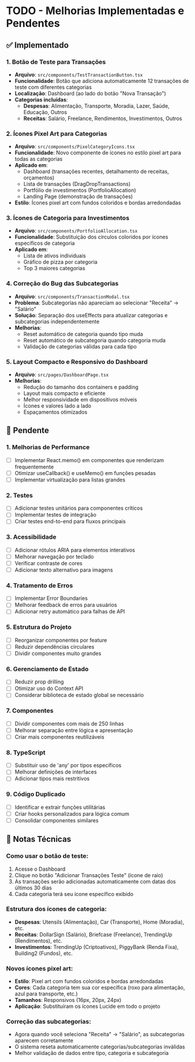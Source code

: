 # TODO - Melhorias Implementadas e Pendentes

## ✅ Implementado

### 1. Botão de Teste para Transações
- **Arquivo**: `src/components/TestTransactionButton.tsx`
- **Funcionalidade**: Botão que adiciona automaticamente 12 transações de teste com diferentes categorias
- **Localização**: Dashboard (ao lado do botão "Nova Transação")
- **Categorias incluídas**:
  - **Despesas**: Alimentação, Transporte, Moradia, Lazer, Saúde, Educação, Outros
  - **Receitas**: Salário, Freelance, Rendimentos, Investimentos, Outros

### 2. Ícones Pixel Art para Categorias
- **Arquivo**: `src/components/PixelCategoryIcons.tsx`
- **Funcionalidade**: Novo componente de ícones no estilo pixel art para todas as categorias
- **Aplicado em**:
  - Dashboard (transações recentes, detalhamento de receitas, orçamentos)
  - Lista de transações (DragDropTransactions)
  - Portfólio de investimentos (PortfolioAllocation)
  - Landing Page (demonstração de transações)
- **Estilo**: Ícones pixel art com fundos coloridos e bordas arredondadas

### 3. Ícones de Categoria para Investimentos
- **Arquivo**: `src/components/PortfolioAllocation.tsx`
- **Funcionalidade**: Substituição dos círculos coloridos por ícones específicos de categoria
- **Aplicado em**:
  - Lista de ativos individuais
  - Gráfico de pizza por categoria
  - Top 3 maiores categorias

### 4. Correção do Bug das Subcategorias
- **Arquivo**: `src/components/TransactionModal.tsx`
- **Problema**: Subcategorias não apareciam ao selecionar "Receita" → "Salário"
- **Solução**: Separação dos useEffects para atualizar categorias e subcategorias independentemente
- **Melhorias**:
  - Reset automático de categoria quando tipo muda
  - Reset automático de subcategoria quando categoria muda
  - Validação de categorias válidas para cada tipo

### 5. Layout Compacto e Responsivo do Dashboard
- **Arquivo**: `src/pages/DashboardPage.tsx`
- **Melhorias**:
  - Redução do tamanho dos containers e padding
  - Layout mais compacto e eficiente
  - Melhor responsividade em dispositivos móveis
  - Ícones e valores lado a lado
  - Espaçamentos otimizados

## 🔄 Pendente

### 1. Melhorias de Performance
- [ ] Implementar React.memo() em componentes que renderizam frequentemente
- [ ] Otimizar useCallback() e useMemo() em funções pesadas
- [ ] Implementar virtualização para listas grandes

### 2. Testes
- [ ] Adicionar testes unitários para componentes críticos
- [ ] Implementar testes de integração
- [ ] Criar testes end-to-end para fluxos principais

### 3. Acessibilidade
- [ ] Adicionar rótulos ARIA para elementos interativos
- [ ] Melhorar navegação por teclado
- [ ] Verificar contraste de cores
- [ ] Adicionar texto alternativo para imagens

### 4. Tratamento de Erros
- [ ] Implementar Error Boundaries
- [ ] Melhorar feedback de erros para usuários
- [ ] Adicionar retry automático para falhas de API

### 5. Estrutura do Projeto
- [ ] Reorganizar componentes por feature
- [ ] Reduzir dependências circulares
- [ ] Dividir componentes muito grandes

### 6. Gerenciamento de Estado
- [ ] Reduzir prop drilling
- [ ] Otimizar uso do Context API
- [ ] Considerar biblioteca de estado global se necessário

### 7. Componentes
- [ ] Dividir componentes com mais de 250 linhas
- [ ] Melhorar separação entre lógica e apresentação
- [ ] Criar mais componentes reutilizáveis

### 8. TypeScript
- [ ] Substituir uso de 'any' por tipos específicos
- [ ] Melhorar definições de interfaces
- [ ] Adicionar tipos mais restritivos

### 9. Código Duplicado
- [ ] Identificar e extrair funções utilitárias
- [ ] Criar hooks personalizados para lógica comum
- [ ] Consolidar componentes similares

## 📝 Notas Técnicas

### Como usar o botão de teste:
1. Acesse o Dashboard
2. Clique no botão "Adicionar Transações Teste" (ícone de raio)
3. As transações serão adicionadas automaticamente com datas dos últimos 30 dias
4. Cada categoria terá seu ícone específico exibido

### Estrutura dos ícones de categoria:
- **Despesas**: Utensils (Alimentação), Car (Transporte), Home (Moradia), etc.
- **Receitas**: DollarSign (Salário), Briefcase (Freelance), TrendingUp (Rendimentos), etc.
- **Investimentos**: TrendingUp (Criptoativos), PiggyBank (Renda Fixa), Building2 (Fundos), etc.

### Novos ícones pixel art:
- **Estilo**: Pixel art com fundos coloridos e bordas arredondadas
- **Cores**: Cada categoria tem sua cor específica (roxo para alimentação, azul para transporte, etc.)
- **Tamanhos**: Responsivos (16px, 20px, 24px)
- **Aplicação**: Substituíram os ícones Lucide em todo o projeto

### Correção das subcategorias:
- Agora quando você seleciona "Receita" → "Salário", as subcategorias aparecem corretamente
- O sistema reseta automaticamente categorias/subcategorias inválidas
- Melhor validação de dados entre tipo, categoria e subcategoria 